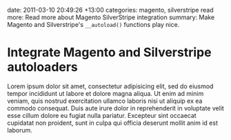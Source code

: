 date: 2011-03-10 20:49:26 +13:00
categories: magento, silverstripe
read more: Read more about Magento SilverStripe integration
summary: Make Magento and Silverstripe's `__autoload()` functions play nice.

# Integrate Magento and Silverstripe autoloaders

Lorem ipsum dolor sit amet, consectetur adipisicing elit, sed do eiusmod tempor incididunt ut labore et dolore magna aliqua. Ut enim ad minim veniam, quis nostrud exercitation ullamco laboris nisi ut aliquip ex ea commodo consequat. Duis aute irure dolor in reprehenderit in voluptate velit esse cillum dolore eu fugiat nulla pariatur. Excepteur sint occaecat cupidatat non proident, sunt in culpa qui officia deserunt mollit anim id est laborum.